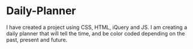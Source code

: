 # Daily-Planner

I have created a project using CSS, HTML, iQuery and JS. I am creating a daily planner that will tell the time, and be color coded depending on the past, present and future. 